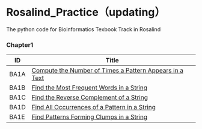 # Rosalind_Practice（updating）
The python code for Bioinformatics Texbook Track in Rosalind  
### Chapter1
| ID   | Title                                                        |
| ---- | ------------------------------------------------------------ |
| BA1A | [Compute the Number of Times a Pattern Appears in a Text](https://rosalind.info/problems/ba1a/) |
| BA1B | [ Find the Most Frequent Words in a String](https://rosalind.info/problems/ba1b/) |
| BA1C | [Find the Reverse Complement of a String](https://rosalind.info/problems/ba1c/) |
| BA1D | [Find All Occurrences of a Pattern in a String](https://rosalind.info/problems/ba1d/) |
| BA1E | [Find Patterns Forming Clumps in a String](https://rosalind.info/problems/ba1e/) |
